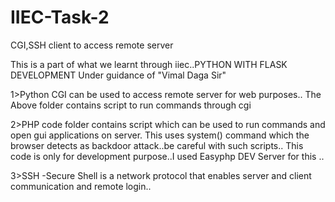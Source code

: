 # IIEC-Task-2
CGI,SSH client  to access remote server 
 
 This is a part of what we learnt through iiec..PYTHON WITH FLASK DEVELOPMENT
 Under guidance of "Vimal Daga Sir"
 
1>Python CGI can be used to access remote server for web purposes..
The Above folder contains script to run commands through cgi

2>PHP code folder contains script which can be used to run commands and  open gui applications on server.
This uses system() command which the browser detects as backdoor attack..be careful with such scripts..
This code is only for development purpose..I used Easyphp DEV Server for this ..

3>SSH -Secure Shell is a network protocol that enables server and client communication and remote login..

